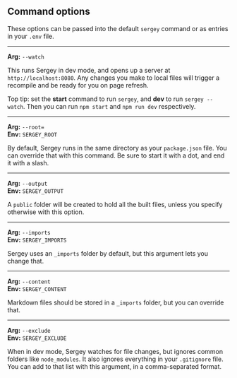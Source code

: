 ## Command options

These options can be passed into the default `sergey` command or as entries in your `.env` file.

---

**Arg:** `--watch`

This runs Sergey in dev mode, and opens up a server at `http://localhost:8080`. Any changes you make to local files will trigger a recompile and be ready for you on page refresh.

Top tip: set the **start** command to run `sergey`, and **dev** to run `sergey --watch`. Then you can run `npm start` and `npm run dev` respectively.

---

**Arg:** `--root=`  
**Env:** `SERGEY_ROOT`

By default, Sergey runs in the same directory as your `package.json` file. You can override that with this command. Be sure to start it with a dot, and end it with a slash.

---

**Arg:** `--output`  
**Env:** `SERGEY_OUTPUT`

A `public` folder will be created to hold all the built files, unless you specify otherwise with this option.

---

**Arg:** `--imports`  
**Env:** `SERGEY_IMPORTS`

Sergey uses an `_imports` folder by default, but this argument lets you change that.

---

**Arg:** `--content`  
**Env:** `SERGEY_CONTENT`

Markdown files should be stored in a `_imports` folder, but you can override that.

---

**Arg:** `--exclude`  
**Env:** `SERGEY_EXCLUDE`

When in dev mode, Sergey watches for file changes, but ignores common folders like `node_modules`. It also ignores everything in your `.gitignore` file. You can add to that list with this argument, in a comma-separated format.
